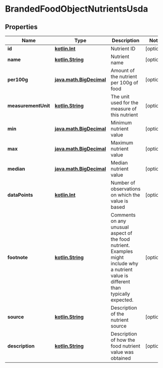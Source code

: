 # BrandedFoodObjectNutrientsUsda

## Properties
Name | Type | Description | Notes
------------ | ------------- | ------------- | -------------
**id** | [**kotlin.Int**](.md) | Nutrient ID |  [optional]
**name** | [**kotlin.String**](.md) | Nutrient name |  [optional]
**per100g** | [**java.math.BigDecimal**](java.math.BigDecimal.md) | Amount of the nutrient per 100g of food |  [optional]
**measurementUnit** | [**kotlin.String**](.md) | The unit used for the measure of this nutrient |  [optional]
**min** | [**java.math.BigDecimal**](java.math.BigDecimal.md) | Minimum nutrient value |  [optional]
**max** | [**java.math.BigDecimal**](java.math.BigDecimal.md) | Maximum nutrient value |  [optional]
**median** | [**java.math.BigDecimal**](java.math.BigDecimal.md) | Median nutrient value |  [optional]
**dataPoints** | [**kotlin.Int**](.md) | Number of observations on which the value is based |  [optional]
**footnote** | [**kotlin.String**](.md) | Comments on any unusual aspect of the food nutrient. Examples might include why a nutrient value is different than typically expected. |  [optional]
**source** | [**kotlin.String**](.md) | Description of the nutrient source |  [optional]
**description** | [**kotlin.String**](.md) | Description of how the food nutrient value was obtained |  [optional]
